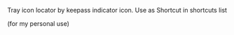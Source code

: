Tray icon locator by keepass indicator icon.
Use as Shortcut in shortcuts list


(for my personal use)
